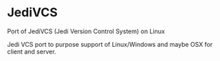 # JediVCS
Port of JediVCS (Jedi Version Control System) on Linux

Jedi VCS port to purpose support of Linux/Windows and maybe OSX for client and server.
